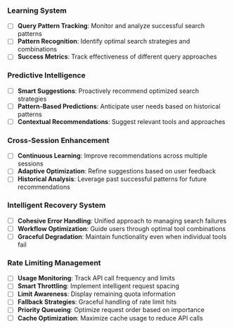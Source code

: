 ### Learning System
- [ ] **Query Pattern Tracking**: Monitor and analyze successful search patterns
- [ ] **Pattern Recognition**: Identify optimal search strategies and combinations
- [ ] **Success Metrics**: Track effectiveness of different query approaches

### Predictive Intelligence
- [ ] **Smart Suggestions**: Proactively recommend optimized search strategies
- [ ] **Pattern-Based Predictions**: Anticipate user needs based on historical patterns
- [ ] **Contextual Recommendations**: Suggest relevant tools and approaches

### Cross-Session Enhancement
- [ ] **Continuous Learning**: Improve recommendations across multiple sessions
- [ ] **Adaptive Optimization**: Refine suggestions based on user feedback
- [ ] **Historical Analysis**: Leverage past successful patterns for future recommendations

### Intelligent Recovery System
- [ ] **Cohesive Error Handling**: Unified approach to managing search failures
- [ ] **Workflow Optimization**: Guide users through optimal tool combinations
- [ ] **Graceful Degradation**: Maintain functionality even when individual tools fail

### Rate Limiting Management
- [ ] **Usage Monitoring**: Track API call frequency and limits
- [ ] **Smart Throttling**: Implement intelligent request spacing
- [ ] **Limit Awareness**: Display remaining quota information
- [ ] **Fallback Strategies**: Graceful handling of rate limit hits
- [ ] **Priority Queueing**: Optimize request order based on importance
- [ ] **Cache Optimization**: Maximize cache usage to reduce API calls
